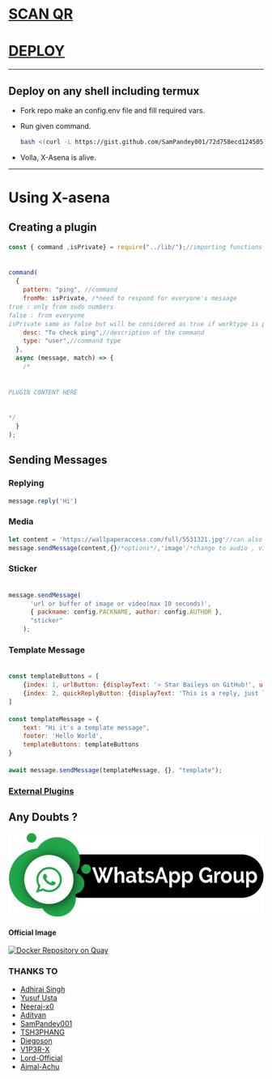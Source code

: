 # [SCAN QR](https://x-asena-qr.herokuapp.com)

# [DEPLOY](https://heroku.com/deploy?template=https://github.com/X-Electra/X-Asena) 

---
## Deploy on any shell including termux
- Fork repo make an config.env file and fill required vars.
- Run given command.
    
    ```bash
    bash <(curl -L https://gist.github.com/SamPandey001/72d758ecd124505f90b903b8aa26727a/raw)
    ```
- Volla, X-Asena is alive.

---

# Using X-asena 
## Creating a plugin 
```javascript
const { command ,isPrivate} = require("../lib/");//importing functions 


command(
  {
    pattern: "ping", //command
    fromMe: isPrivate, /*need to respond for everyone's message
true : only from sudo numbers
false : from everyone
isPrivate same as false but will be considered as true if worktype is private*/
    desc: "To check ping",//description of the command
    type: "user",//command type 
  },
  async (message, match) => {
    /*


PLUGIN CONTENT HERE


*/
  }
);

```
## Sending Messages
### Replying
```javascript
message.reply('Hi')
```

### Media
```javascript
let content = 'https://wallpaperaccess.com/full/5531321.jpg'//can also use buffer
message.sendMessage(content,{}/*options*/,'image'/*change to audio , video while sending audio or video */)
```

### Sticker 

```javascript

message.sendMessage(
      'url or buffer of image or video(max 10 seconds)',
      { packname: config.PACKNAME, author: config.AUTHOR },
      "sticker"
    );

```

### Template Message

```javascript

const templateButtons = [
    {index: 1, urlButton: {displayText: '⭐ Star Baileys on GitHub!', url: 'https://github.com/adiwajshing/Baileys'}},
    {index: 2, quickReplyButton: {displayText: 'This is a reply, just like normal buttons!', id: 'id-like-buttons-message'}},
]

const templateMessage = {
    text: "Hi it's a template message",
    footer: 'Hello World',
    templateButtons: templateButtons
}

await message.sendMessage(templateMessage, {}, "template");

```
### [External Plugins](https://github.com/X-Electra/X-Asena/wiki/Plugins)
## Any Doubts ? 
[![JOIN WHATSAPP GROUP](https://raw.githubusercontent.com/Neeraj-x0/Neeraj-x0/main/photos/suddidina-join-whatsapp.png)](https://chat.whatsapp.com/ESiNt1pudB1Js6QRZtM0jg)
#### Official Image
[![Docker Repository on Quay](https://quay.io/repository/xelectra/xasena/status "Docker Repository on Quay")](https://quay.io/repository/xelectra/xasena)
### THANKS TO 

- [Adhiraj Singh](https://github.com/adiwajshing)
- [Yusuf Usta](https://github.com/yusufusta)
- [Neeraj-x0](https://github.com/Neeraj-x0)
- [Adityan](https://github.com/A-d-i-t-h-y-a-n)
- [SamPandey001](https://github.com/SamPandey001)
- [TSH3PHANG](https://github.com/TSH3PHANG)
- [Diegoson](https://github.com/Diegoson)
- [V1P3R-X](https://github.com/V1P3R-X)
- [Lord-Official](https://github.com/Lord-official)
- [Ajmal-Achu](https://github.com/Ajmal-Achu)


